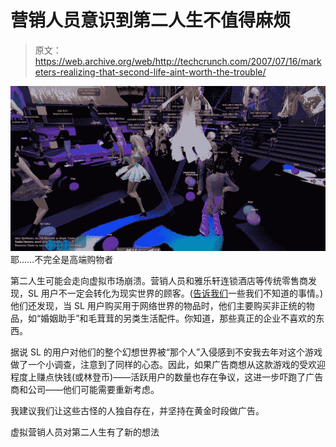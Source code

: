 # 营销人员意识到第二人生不值得麻烦

> 原文：<https://web.archive.org/web/http://techcrunch.com/2007/07/16/marketers-realizing-that-second-life-aint-worth-the-trouble/>

[![shamefulsl.jpg](img/43d6750900459dddc8cf88a00c5a07bb.png)](https://web.archive.org/web/20160307175126/http://tctechcrunch2011.files.wordpress.com/2007/07/shamefulsl.jpg "shamefulsl.jpg") 
耶……不完全是高端购物者

第二人生可能会走向虚拟市场崩溃。营销人员和雅乐轩连锁酒店等传统零售商发现，SL 用户不一定会转化为现实世界的顾客。([告诉我们](https://web.archive.org/web/20160307175126/http://crunchgear.com/2007/07/13/james-wagner-au-to-second-life-marketers-dont-be-stupid/)一些我们不知道的事情。)他们还发现，当 SL 用户购买用于网络世界的物品时，他们主要购买非正统的物品，如“婚姻助手”和毛茸茸的另类生活配件。你知道，那些真正的企业不喜欢的东西。

据说 SL 的用户对他们的整个幻想世界被“那个人”入侵感到不安我去年对这个游戏做了一个小调查，注意到了同样的心态。因此，如果广告商想从这款游戏的受欢迎程度上赚点快钱(或林登币)——活跃用户的数量也存在争议，这进一步吓跑了广告商和公司——他们可能需要重新考虑。

我建议我们让这些古怪的人独自存在，并坚持在黄金时段做广告。

虚拟营销人员对第二人生有了新的想法
